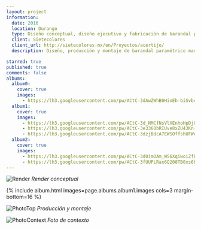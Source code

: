 ```yaml
---
layout: project
information:
  date: 2016
  location: Durango
  type: Diseño conceptual, diseño ejecutivo y fabricación de barandal paramétrico
  client: Sietecolores
  client_url: http://sietecolores.mx/en/Proyectos/acertijo/
  description: Diseño, producción y montaje de barandal paramétrico maquinado en CNC para exhibición central del museo estatal de Gomez Palacio, Durango

starred: true
published: true
comments: false
albums:
  album0:
    cover: true
    images:
      - https://lh3.googleusercontent.com/pw/ACtC-3dAwZWhB0HixEh-biSvbc32b3gSfXBbKEgmpGbdTI5zK8C_Uf3486ClcBF138YSDne-JKbkYauW2Q-7xp_9l2PYjoTBN63dKp5kmwdGSf2Ro6d8eBu9B7bgGRsu_ZgzJAQhoDZCZ6FOO9BIjtGyJ2Lwxw=w1250-h750-no?authuser=1
  album1:
    cover: true
    images:
      - https://lh3.googleusercontent.com/pw/ACtC-3d_NMCfNsVlXEnhoHpDjO82L91iQFg_MEqa1vRGgb-mY6zxRRpnBxEYqVNdYbYi0EjIi6yONycZO8H_3Mt2QviZc11qq6RmZdc5rTXg6iNo27DLiUT0M4y-73WgZf0LMXpaOuzcTj1blP9hnp_um7nj0Q=w1906-h1072-no?authuser=1
      - https://lh3.googleusercontent.com/pw/ACtC-3e3360bRIUve8xZU43Kn-4o90ksafxvxZkmLvq29RrJ-pMddZgcLqr5tIuwf6mZ9-JnsLpBpjC5OISg0WbasdJjuQN4_e5056lMlsix_zHEQbZt_S_RL1lim4HJk4PO5l6PzuhDuxDF6UJIWxwZFNAHwg=w2205-h1240-no?authuser=1
      - https://lh3.googleusercontent.com/pw/ACtC-3dzjBdcA7EWSOffshUFWe_26OnK90M1Kk4j4X05t5k3U5Cc05-fsT0zHkg_tZgks4oa3pgq_ikK6txCa-d6YthYX3wtHDnES6U6-ODHX390WjchBhLekDg8YG5tOWy4AyX82ZPIZQVYAh4AEz6A6JhJLw=w1280-h720-no?authuser=1
  album2:
    cover: true
    images:
      - https://lh3.googleusercontent.com/pw/ACtC-3d0imOAm_WS6XqiwoiZfEGJH9AABpz72Ufj6hYZ6gTfEdpYlC12IN1e83SJAA9fs6Yaj4_-v86sJ86Bg0Tpi0EYrjCAhMXQsJP1mrdx4R6cklpIEr7RfRE-iSoDcjxaY1-J3LIZUA1grOjaQgkTAg9yAw=w2205-h1240-no?authuser=1
      - https://lh3.googleusercontent.com/pw/ACtC-3fUUPLRax6Q208TB0xs6hPsSly6raKiyXT61bp2to_Ay3vKeYX-Ap0-Xr4lGzoYOGkIs_aaq502-f-s_Cmel0IemcVI9tJVUpKj9_f_RRW6bOrBrrZtlLZzaLWe2vEJZ-5yEDc1P6tco9AP7BE7nR3aqg=w772-h405-no?authuser=1
---
```


![Render]({{page.albums.album0.images[0]}})
*Render conceptual*

{% include album.html images=page.albums.album1.images cols=3 margin-bottom=16 %}

![PhotoTop]({{page.albums.album2.images[0]}})
*Producción y montaje*

![PhotoContext]({{page.albums.album2.images[1]}})
*Foto de contexto*
